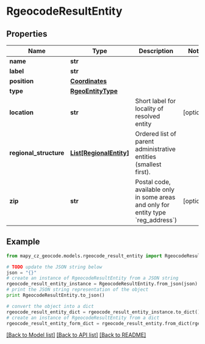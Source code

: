 # RgeocodeResultEntity


## Properties
Name | Type | Description | Notes
------------ | ------------- | ------------- | -------------
**name** | **str** |  | 
**label** | **str** |  | 
**position** | [**Coordinates**](Coordinates.md) |  | 
**type** | [**RgeoEntityType**](RgeoEntityType.md) |  | 
**location** | **str** | Short label for locality of resolved entity | [optional] 
**regional_structure** | [**List[RegionalEntity]**](RegionalEntity.md) | Ordered list of parent administrative entities (smallest first). | 
**zip** | **str** | Postal code, available only in some areas and only for entity type &#x60;reg_address&#x60;) | [optional] 

## Example

```python
from mapy_cz_geocode.models.rgeocode_result_entity import RgeocodeResultEntity

# TODO update the JSON string below
json = "{}"
# create an instance of RgeocodeResultEntity from a JSON string
rgeocode_result_entity_instance = RgeocodeResultEntity.from_json(json)
# print the JSON string representation of the object
print RgeocodeResultEntity.to_json()

# convert the object into a dict
rgeocode_result_entity_dict = rgeocode_result_entity_instance.to_dict()
# create an instance of RgeocodeResultEntity from a dict
rgeocode_result_entity_form_dict = rgeocode_result_entity.from_dict(rgeocode_result_entity_dict)
```
[[Back to Model list]](../README.md#documentation-for-models) [[Back to API list]](../README.md#documentation-for-api-endpoints) [[Back to README]](../README.md)


